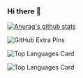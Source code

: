### Hi there 👋

<!--
**ikkei12/ikkei12** is a ✨ _special_ ✨ repository because its `README.md` (this file) appears on your GitHub profile.

Here are some ideas to get you started:

- 🔭 I’m currently working on ...
- 🌱 I’m currently learning ...
- 👯 I’m looking to collaborate on ...
- 🤔 I’m looking for help with ...
- 💬 Ask me about ...
- 📫 How to reach me: ...
- 😄 Pronouns: ...
- ⚡ Fun fact: ...
-->

[![Anurag's github stats](https://github-readme-stats.vercel.app/api?username=ikkei12)](https://github.com/anuraghazra/github-readme-stats)

![GitHub Extra Pins](https://github-readme-stats.vercel.app/api/pin/?username=ikkei12&repo=portfolio20)

![Top Languages Card](https://github-readme-stats.vercel.app/api/top-langs/?username=ikkei12)

![Top Languages Card](https://github-readme-stats.vercel.app/api/top-langs/?username=ikkei12)
